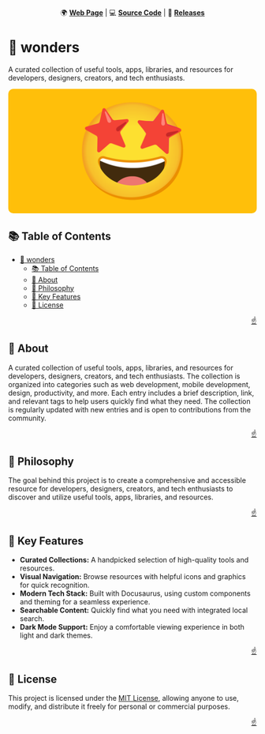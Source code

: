 <!-- markdownlint-disable MD024 MD033 MD041 -->

<a id="top"></a>

<div align=center>

🌍 **[Web Page](https://imfsiddiqui.github.io/wonders)** | 💻
**[Source Code](https://github.com/imfsiddiqui/wonders)** | 🚀
**[Releases](https://github.com/imfsiddiqui/wonders/releases)**

</div>

# 🤩 wonders

A curated collection of useful tools, apps, libraries, and resources for
developers, designers, creators, and tech enthusiasts.

<div align="center">
  <img
    src="docs/pages/assets/images/banner-standard.svg"
    style="border-radius: 10px"
    alt="project banner"
  />
</div>

## 📚 Table of Contents

- [🤩 wonders](#-wonders)
  - [📚 Table of Contents](#-table-of-contents)
  - [📌 About](#-about)
  - [🧠 Philosophy](#-philosophy)
  - [🔑 Key Features](#-key-features)
  - [📜 License](#-license)

<p align="right"><a href="#top">☝️</a></p>

## 📌 About

A curated collection of useful tools, apps, libraries, and resources for
developers, designers, creators, and tech enthusiasts. The collection is
organized into categories such as web development, mobile development, design,
productivity, and more. Each entry includes a brief description, link, and
relevant tags to help users quickly find what they need. The collection is
regularly updated with new entries and is open to contributions from the
community.

<p align="right"><a href="#top">☝️</a></p>

## 🧠 Philosophy

The goal behind this project is to create a comprehensive and accessible
resource for developers, designers, creators, and tech enthusiasts to discover
and utilize useful tools, apps, libraries, and resources.

<p align="right"><a href="#top">☝️</a></p>

## 🔑 Key Features

- **Curated Collections:** A handpicked selection of high-quality tools and
  resources.
- **Visual Navigation:** Browse resources with helpful icons and graphics for
  quick recognition.
- **Modern Tech Stack:** Built with Docusaurus, using custom components and
  theming for a seamless experience.
- **Searchable Content:** Quickly find what you need with integrated local
  search.
- **Dark Mode Support:** Enjoy a comfortable viewing experience in both light
  and dark themes.

<p align="right"><a href="#top">☝️</a></p>

## 📜 License

This project is licensed under the
[MIT License](https://github.com/imfsiddiqui/wonders/blob/main/LICENSE.md),
allowing anyone to use, modify, and distribute it freely for personal or
commercial purposes.

<p align="right"><a href="#top">☝️</a></p>
